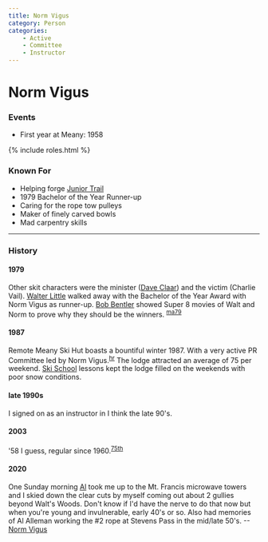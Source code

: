 ```yaml
---
title: Norm Vigus
category: Person
categories:
    - Active
    - Committee
    - Instructor
---
```

# Norm Vigus
### Events
- First year at Meany: 1958

{% include roles.html %}
### Known For
- Helping forge [Junior Trail](Junior-Trail)
- 1979 Bachelor of the Year Runner-up
- Caring for the rope tow pulleys
- Maker of finely carved bowls
- Mad carpentry skills

---
### History
#### 1979

Other skit characters were the minister ([Dave Claar](Dave-Claar)) and the victim (Charlie Vail). [Walter Little](Walter-Little) walked away with the Bachelor of the Year Award with Norm Vigus as runner-up. [Bob Bentler](Bob-Bentler) showed Super 8 movies of Walt and Norm to prove why they should be the winners. <sup>[ma79][]</sup>

#### 1987

Remote Meany Ski Hut boasts a bountiful winter 1987. With a very active PR Committee led by Norm Vigus.<sup>[hr][]</sup> The lodge attracted an average of 75 per weekend. [Ski School](Ski-School) lessons kept the lodge filled on the weekends with poor snow conditions.

#### late 1990s

I signed on as an instructor in I think the late 90's.

#### 2003

'58 I guess, regular since 1960.<sup>[75th][]</sup>

#### 2020

One Sunday morning [Al](Al-Alleman) took me up to the Mt. Francis microwave towers and I skied down the clear cuts by myself coming out about 2 gullies beyond Walt's Woods. Don't know if I'd have the nerve to do that now but when you're young and invulnerable, early 40's or so. Also had memories of Al Alleman working the #2 rope at Stevens Pass in the mid/late 50's. --[Norm Vigus](Norm-Vigus)

[75th]: Anniversary#75th
[hr]: History-Reports
[ma79]: Mountaineer-Annual#1979
